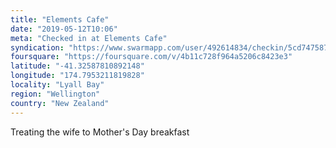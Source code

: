```yaml
---
title: "Elements Cafe"
date: "2019-05-12T10:06"
meta: "Checked in at Elements Cafe"
syndication: "https://www.swarmapp.com/user/492614834/checkin/5cd7475879f6c7002c92d3f6"
foursquare: "https://foursquare.com/v/4b11c728f964a5206c8423e3"
latitude: "-41.32587810892148"
longitude: "174.7953211819828"
locality: "Lyall Bay"
region: "Wellington"
country: "New Zealand"
---
```

Treating the wife to Mother's Day breakfast
